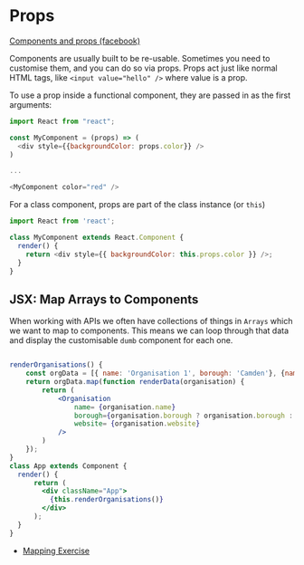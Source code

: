 # Props
[Components and props (facebook)](https://reactjs.org/docs/components-and-props.html)

Components are usually built to be re-usable.
Sometimes you need to customise them, and you can do so via props.
Props act just like normal HTML tags, like `<input value="hello" />` where value is a prop.

To use a prop inside a functional component, they are passed in as the first arguments:

```javascript
import React from "react";

const MyComponent = (props) => (
  <div style={{backgroundColor: props.color}} />
)

...

<MyComponent color="red" />
```

For a class component, props are part of the class instance (or `this`)

```javascript
import React from 'react';

class MyComponent extends React.Component {
  render() {
    return <div style={{ backgroundColor: this.props.color }} />;
  }
}
```


JSX: Map Arrays to Components
---
When working with APIs we often have collections of things in `Arrays` which we want to map to components. This means we can loop through that data and display the customisable `dumb` component for each one.

```jsx

renderOrganisations() {
    const orgData = [{ name: 'Organisation 1', borough: 'Camden'}, {name: 'Organisation 2'}];
    return orgData.map(function renderData(organisation) {
        return (
            <Organisation
                name= {organisation.name}
                borough={organisation.borough ? organisation.borough : 'None'}
                website= {organisation.website}
            />
        )
    });
}
class App extends Component {
  render() {
      return (
        <div className="App">
          {this.renderOrganisations()}
        </div>
      );
  }
}

```

- [Mapping Exercise](https://codepen.io/kabaros/pen/BpLzzE?editors=0010#0)


